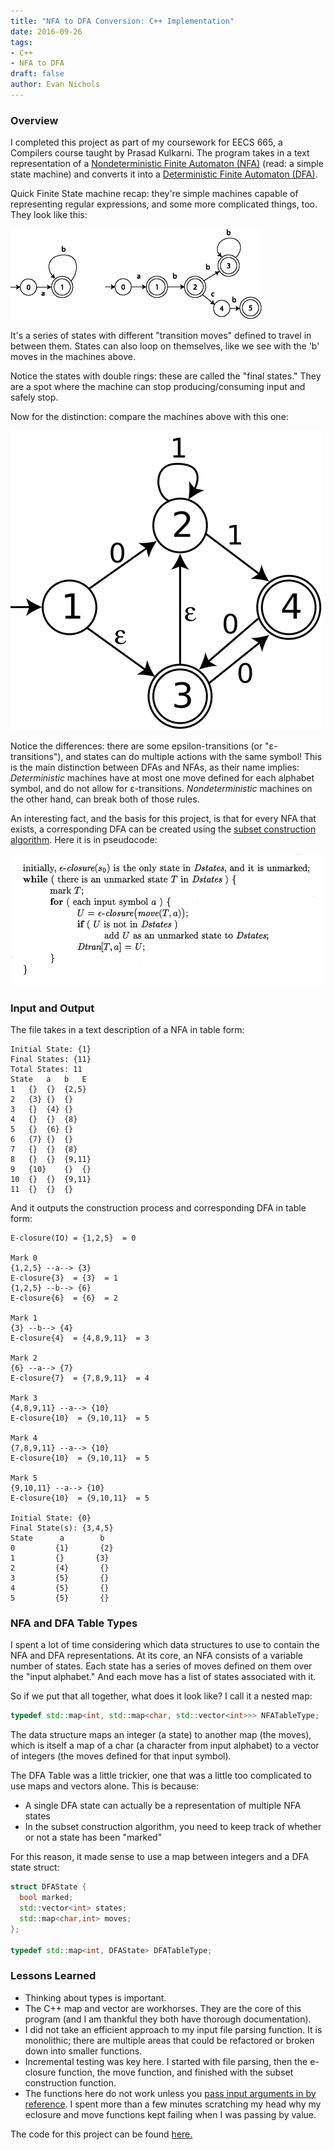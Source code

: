 ```yaml
---
title: "NFA to DFA Conversion: C++ Implementation"
date: 2016-09-26
tags:
- C++
- NFA to DFA
draft: false
author: Evan Nichols
---
```


### Overview
I completed this project as part of my coursework for EECS 665, a Compilers course taught by Prasad Kulkarni. The program takes in a text representation of a [Nondeterministic Finite Automaton (NFA)](https://en.wikipedia.org/wiki/Nondeterministic_finite_automaton) (read: a simple state machine) and converts it into a [Deterministic Finite Automaton (DFA)](https://en.wikipedia.org/wiki/Deterministic_finite_automaton).

Quick Finite State machine recap: they're simple machines capable of representing regular expressions, and some more complicated things, too. They look like this:

![](dfa-examples.png)

It's a series of states with different "transition moves" defined to travel in between them. States can also loop on themselves, like we see with the 'b' moves in the machines above.

Notice the states with double rings: these are called the "final states." They are a spot where the machine can stop producing/consuming input and safely stop.

Now for the distinction: compare the machines above with this one:

![](nfa.png)

Notice the differences: there are some epsilon-transitions (or "ε-transitions"), and states can do multiple actions with the same symbol! This is the main distinction between DFAs and NFAs, as their name implies: *Deterministic* machines have at most one move defined for each alphabet symbol, and do not allow for ε-transitions. *Nondeterministic* machines on the other hand, can break both of those rules.

An interesting fact, and the basis for this project, is that for every NFA that exists, a corresponding DFA can be created using the [subset construction algorithm](https://en.wikipedia.org/wiki/Powerset_construction). Here it is in pseudocode:

![](subsetconst.png)

### Input and Output

The file takes in a text description of a NFA in table form:

```
Initial State: {1}
Final States: {11}
Total States: 11
State	a	b	E
1	{}	{}	{2,5}
2	{3}	{}	{}
3	{}	{4}	{}
4	{}	{}	{8}
5	{}	{6}	{}
6	{7}	{}	{}
7	{}	{}	{8}
8	{}	{}	{9,11}
9	{10}	{}	{}
10	{}	{}	{9,11}
11	{}	{}	{}
```

And it outputs the construction process and corresponding DFA in table form:

```
E-closure(IO) = {1,2,5}  = 0

Mark 0
{1,2,5} --a--> {3}
E-closure{3}  = {3}  = 1
{1,2,5} --b--> {6}
E-closure{6}  = {6}  = 2

Mark 1
{3} --b--> {4}
E-closure{4}  = {4,8,9,11}  = 3

Mark 2
{6} --a--> {7}
E-closure{7}  = {7,8,9,11}  = 4

Mark 3
{4,8,9,11} --a--> {10}
E-closure{10}  = {9,10,11}  = 5

Mark 4
{7,8,9,11} --a--> {10}
E-closure{10}  = {9,10,11}  = 5

Mark 5
{9,10,11} --a--> {10}
E-closure{10}  = {9,10,11}  = 5

Initial State: {0}
Final State(s): {3,4,5}
State      a        b
0         {1}       {2}
1         {}       {3}
2         {4}       {}
3         {5}       {}
4         {5}       {}
5         {5}       {}
```

### NFA and DFA Table Types

I spent a lot of time considering which data structures to use to contain the NFA and DFA representations. At its core, an NFA consists of a variable number of states. Each state has a series of moves defined on them over the "input alphabet." And each move has a list of states associated with it.

So if we put that all together, what does it look like? I call it a nested map:

```cpp
typedef std::map<int, std::map<char, std::vector<int>>> NFATableType;
```

The data structure maps an integer (a state) to another map (the moves), which is itself a map of a char (a character from input alphabet) to a vector of integers (the moves defined for that input symbol).

The DFA Table was a little trickier, one that was a little too complicated to use maps and vectors alone. This is because:

- A single DFA state can actually be a representation of multiple NFA states
- In the subset construction algorithm, you need to keep track of whether or not a state has been "marked"

For this reason, it made sense to use a map between integers and a DFA state struct:

```cpp
struct DFAState {
  bool marked;
  std::vector<int> states;
  std::map<char,int> moves;
};

typedef std::map<int, DFAState> DFATableType;
```

### Lessons Learned
- Thinking about types is important.
- The C++ map and vector are workhorses. They are the core of this program (and I am thankful they both have thorough documentation).
- I did not take an efficient approach to my input file parsing function. It is monolithic; there are multiple areas that could be refactored or broken down into smaller functions.
- Incremental testing was key here. I started with file parsing, then the e-closure function, the move function, and finished with the subset construction function.
- The functions here do not work unless you [pass input arguments in by reference](http://stackoverflow.com/questions/19827119/c-argument-passing-passed-by-reference). I spent more than a few minutes scratching my head why my eclosure and move functions kept failing when I was passing by value.

The code for this project can be found [here.](https://github.com/e-nichols/NFA2DFA)
